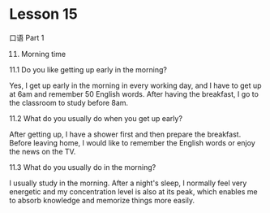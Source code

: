 # Lesson 15

口语 Part 1

11.  Morning time

11.1  Do you like getting up early in the morning?

Yes, I get up early in the morning in every working day, and I have to get up at 6am and remember 50 English words. After having the breakfast, I go to the classroom to study before 8am.

11.2 What do you usually do when you get up early?

After getting up, I have a shower first and then prepare the breakfast. Before leaving home, I would like to remember the English words or enjoy the news on the TV.

11.3 What do you usually do in the morning?

I usually study in the morning. After a night's sleep, I normally feel very energetic and my concentration level is also at its peak, which enables me to absorb knowledge and memorize things more easily.